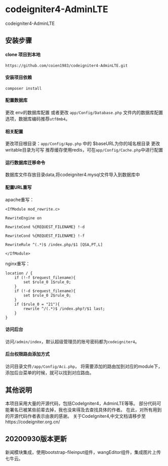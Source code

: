 # codeigniter4-AdminLTE
codeigniter4-AdminLTE

## 安装步骤
#### clone 项目到本地
```
https://github.com/coien1983/codeigniter4-AdminLTE.git
```

#### 安装项目依赖
```
composer install
```

#### 配置数据库
更改 env的数据库配置
或者更改 `app/Config/Database.php` 文件内的数据库配置选项，数据库编码推荐`utf8mb4`。

#### 相关配置
更改项目根目录：`app/Config/App.php` 中的 $baseURL为你的域名根目录
更改writable目录为可写
推荐缓存使用redis，可在`app/Config/Cache.php`中进行配置


#### 运行数据库迁移命令
数据库文件存放目录data,将codeigniter4.mysql文件导入到数据库中

#### 配置URL重写
apache重写：
```
<IfModule mod_rewrite.c>

RewriteEngine on

RewriteCond %{REQUEST_FILENAME} !-d

RewriteCond %{REQUEST_FILENAME} !-f

RewriteRule ^(.*)$ /index.php/$1 [QSA,PT,L]

</IfModule>
```
nginx重写：
```
location / {
    if (!-f $request_filename){
        set $rule_0 1$rule_0;
    }
    if (!-d $request_filename){
        set $rule_0 2$rule_0;
    }
    if ($rule_0 = "21"){
        rewrite ^/(.*)$ /index.php?/$1 last;
    }
}
```
#### 访问后台
访问`/admin/index`，默认超级管理员的账号密码都为`codeigniter4`。

#### 后台权限路由添加方式
访问目录文件`/app/Config/Aci.php`，
将需要添加的路由加到对应的module下，添加后台菜单的时候，就可以找到对应路由。

## 其他说明
本项目采用大量的开源代码，包括CodeIgniter4，AdminLTE等等。
部分代码可能署名已被某些前辈去掉，我也没来得及去查找具体的作者。
在此，对所有用到的开源代码作者表示由衷的感谢。
关于CodeIgniter4,中文文档请移步至https://codeigniter.org.cn/

## 20200930版本更新
新闻模块集成，使用bootstrap-fileinput组件，wangEditor组件，集成图片上传七牛云。
